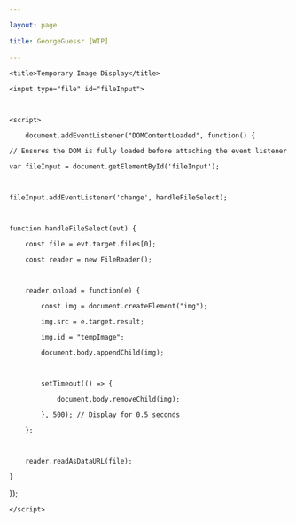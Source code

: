 ```yaml
---

layout: page

title: GeorgeGuessr [WIP]

---
```








<html>

<head>

    <title>Temporary Image Display</title>

</head>

<body>

    <input type="file" id="fileInput">



    <script>

    	document.addEventListener("DOMContentLoaded", function() {

    // Ensures the DOM is fully loaded before attaching the event listener

    var fileInput = document.getElementById('fileInput');

    

    fileInput.addEventListener('change', handleFileSelect);



    function handleFileSelect(evt) {

        const file = evt.target.files[0];

        const reader = new FileReader();



        reader.onload = function(e) {

            const img = document.createElement("img");

            img.src = e.target.result;

            img.id = "tempImage";

            document.body.appendChild(img);



            setTimeout(() => {

                document.body.removeChild(img);

            }, 500); // Display for 0.5 seconds

        };



        reader.readAsDataURL(file);

    }

});



    </script>

</body>

</html>

